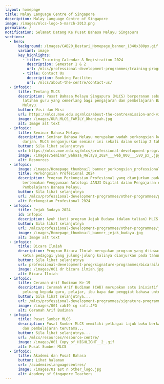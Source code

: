 ```yaml
---
layout: homepage
title: Malay Language Centre of Singapore
description: Malay Language Centre of Singapore
image: /images/mlcs-logo-5-march-2013.png
permalink: /
notification: Selamat Datang Ke Pusat Bahasa Melayu Singapura
sections:
  - hero:
      background: /images/CAB20_Bestari_Homepage_banner_1340x380px.gif
      variant: image
      key_highlights:
        - title: Training Calendar & Registration 2024
          description: Semester 1 & 2
          url: /mlcs/professional-development-programmes/training-programmes/trainingcalendar-registration/
        - title: Contact Us
          description: Booking Facilites
          url: /mlcs/about-the-centre/contact-us/
  - infopic:
      title: Tentang MLCS
      description: Pusat Bahasa Melayu Singapura (MLCS) berperanan sebagai pusat
        latihan guru yang cemerlang bagi pengajaran dan pembelajaran Bahasa
        Melayu.
      button: Visi dan Misi
      url: https://mlcs.moe.edu.sg/mlcs/about-the-centre/mission-and-vision/
      image: /images/OUR_MLCS_FAMILY_Dhaniyah.jpg
      alt: Image alt text
  - infopic:
      title: Seminar Bahasa Melayu
      description: Seminar Bahasa Melayu merupakan wadah perkongsian kajian di bilik
        darjah. MLCS menganjurkan seminar ini sekali dalam setiap 2 tahun.
      button: Sila lihat selanjutnya
      url: https://mlcs.moe.edu.sg/mlcs/professional-development-programmes/signature-programme-program-teras/malay-language-seminar/
      image: /images/Seminar_Bahasa_Melayu_2024___web_800___580_px_.jpg
      alt: Resources
  - infopic:
      image: /images/Homepage_thumbnail_banner_perkongsian_professional.jpg
      title: Perkongsian Profesional 2024
      description: Program Perkongsian Profesional yang dianjurkan pada tahun 2024
        bertemakan Penggunaan Antologi JANJI Digital dalam Pengajaran dan
        Pembelajaran Bahasa Melayu.
      button: Sila lihat selanjutnya
      url: /mlcs/professional-development-programmes/other-programmes/professional-sharing/
      alt: Perkongsian Profesional 2024
  - infopic:
      title: Jejak Budaya 2024
      id: infopic
      description: Ayuh ikuti program Jejak Budaya (dalam talian) MLCS!
      button: Sila lihat selanjutnya
      url: /mlcs/professional-development-programmes/other-programmes/jejak-budaya/
      image: /images/Homepage_thumbnail_banner_jejak_budaya.jpg
      alt: Image alt text
  - infopic:
      title: Bicara Ilmiah
      description: Program Bicara Ilmiah merupakan program yang ditawarkan khas untuk
        ketua pedagogi yang julung-julung kalinya dianjurkan pada tahun 2023.
      button: Sila lihat selanjutnya
      url: professional-development-prog/signature-programmes/bicarailmiah/
      image: /images/001 dr bicara ilmiah.jpg
      alt: Bicara Ilmiah
  - infopic:
      title: Ceramah Arif Budiman Ke-19
      description: Ceramah Arif Budiman (CAB) merupakan satu inisiatif yang memberi
        peluang kepada guru, pelajar, ibu bapa dan penggiat bahasa untuk....
      button: Sila lihat selanjutnya...
      url: /mlcs/professional-development-programmes/signature-programme-program-teras/ceramah-arif-budiman/
      image: /images/001 cab19 cg rafi.JPG
      alt: Ceramah Arif Budiman
  - infopic:
      title: Pusat Sumber MLCS
      description: Pusat Sumber MLCS memiliki pelbagai tajuk buku berkaitan pengajaran
        dan pembelajaran terutama...
      button: Sila lihat selanjutnya...
      url: /mlcs/resources/resource-centre/
      image: /images/001_Copy_of_HIGHLIGHT__2_.gif
      alt: Pusat Sumber MLCS
  - infopic:
      title: Akademi dan Pusat Bahasa
      button: Lihat halaman
      url: /academieslanguagecentres/
      image: /images/01 ast n other_logo.jpg
      alt: Academy of Singapore Teachers
---
```


